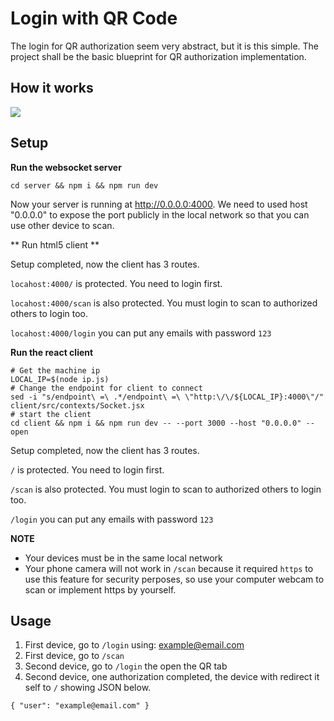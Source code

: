 # Login with QR Code

The login for QR authorization seem very abstract, but it is this simple. The project shall be the basic blueprint for QR authorization implementation.

## How it works

[![](https://mermaid.ink/img/pako:eNqNk0Fv2zAMhf8KoVMGpO7dQAsE2w677GLkZmBQLTpRK0sORSVog_z3UY61JOjW1ScL-vj0-CgdVRcMqlpF3CX0HX6zekN6aD3IpxMHn4YnpPN61MS2s6P2DCvZjrBKvA1k39B8dRY9v-fWGVt7_V-wyWCDtC-nreHuEdY1dISaEVKy5nZjR9BTGP6yE0P3ggzORkYPrbrPx9_rcaSwR9OqC_0ITcErHCwvCryjO8qZRG7VEo7W1NM5py_n2p9BLJHdbBlCnzXGxEXHGuAAFMSa7F3cvauZ-edg_SJjs_Zq8pXb6LS_trqqr4xcs__uIUv43PJnenCSGYcXieyh6M0ZVFvUBilWZY6abfAfyOy1kxge4PnAlUzU9q-LSXkJEWWg_JEFj4dfxUauj3bjF0fAQVtXn5WraQGlk6YkZkPF4ZzlbRSX2UsQk3h9OecmEKEoSx2sN-FQudBp1zAFvcEqIv9gHER1qstif0REQy3VgCTOjLyoY9YUcIsDtqqWX4O9To7z9TsJmkYj9_q7sRxI1b12EZcqP7nm1XeqZkpYoPlVztTpN5nkPIg)](https://mermaid-js.github.io/mermaid-live-editor/edit#pako:eNqNk0Fv2zAMhf8KoVMGpO7dQAsE2w677GLkZmBQLTpRK0sORSVog_z3UY61JOjW1ScL-vj0-CgdVRcMqlpF3CX0HX6zekN6aD3IpxMHn4YnpPN61MS2s6P2DCvZjrBKvA1k39B8dRY9v-fWGVt7_V-wyWCDtC-nreHuEdY1dISaEVKy5nZjR9BTGP6yE0P3ggzORkYPrbrPx9_rcaSwR9OqC_0ITcErHCwvCryjO8qZRG7VEo7W1NM5py_n2p9BLJHdbBlCnzXGxEXHGuAAFMSa7F3cvauZ-edg_SJjs_Zq8pXb6LS_trqqr4xcs__uIUv43PJnenCSGYcXieyh6M0ZVFvUBilWZY6abfAfyOy1kxge4PnAlUzU9q-LSXkJEWWg_JEFj4dfxUauj3bjF0fAQVtXn5WraQGlk6YkZkPF4ZzlbRSX2UsQk3h9OecmEKEoSx2sN-FQudBp1zAFvcEqIv9gHER1qstif0REQy3VgCTOjLyoY9YUcIsDtqqWX4O9To7z9TsJmkYj9_q7sRxI1b12EZcqP7nm1XeqZkpYoPlVztTpN5nkPIg)

## Setup

**Run the websocket server**

```shell
cd server && npm i && npm run dev
```

Now your server is running at http://0.0.0.0:4000. We need to used host "0.0.0.0" to expose the port publicly in the local network so that you can use other device to scan.

** Run html5 client **

Setup completed, now the client has 3 routes.

`locahost:4000/` is protected. You need to login first.

`locahost:4000/scan` is also protected. You must login to scan to authorized others to login too.

`locahost:4000/login` you can put any emails with password `123`

**Run the react client**

```shell
# Get the machine ip
LOCAL_IP=$(node ip.js)
# Change the endpoint for client to connect
sed -i "s/endpoint\ =\ .*/endpoint\ =\ \"http:\/\/${LOCAL_IP}:4000\"/" client/src/contexts/Socket.jsx
# start the client
cd client && npm i && npm run dev -- --port 3000 --host "0.0.0.0" --open
```

Setup completed, now the client has 3 routes.

`/` is protected. You need to login first.

`/scan` is also protected. You must login to scan to authorized others to login too.

`/login` you can put any emails with password `123`

**NOTE**

-   Your devices must be in the same local network
-   Your phone camera will not work in `/scan` because it required `https` to use this feature for security perposes, so use your computer webcam to scan or implement https by yourself.

## Usage

1. First device, go to `/login` using: example@email.com
2. First device, go to `/scan`
3. Second device, go to `/login` the open the QR tab
4. Second device, one authorization completed, the device with redirect it self to `/` showing JSON below.

```
{ "user": "example@email.com" }
```
